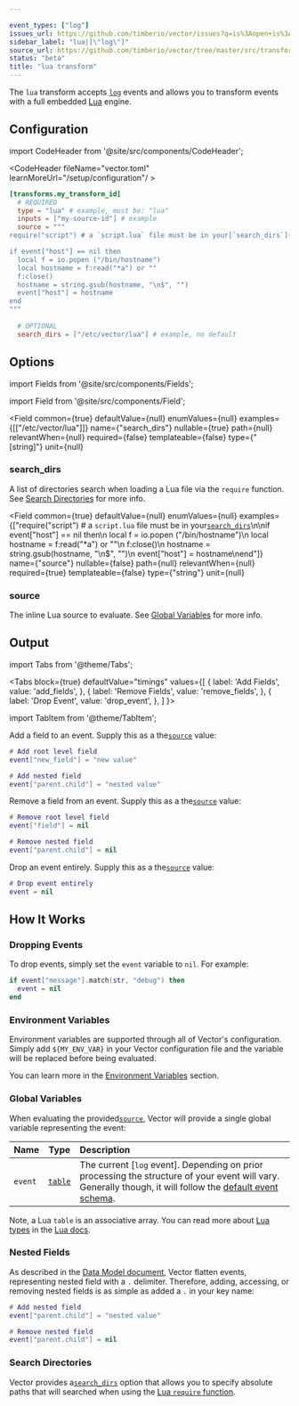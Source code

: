 ```yaml
---

event_types: ["log"]
issues_url: https://github.com/timberio/vector/issues?q=is%3Aopen+is%3Aissue+label%3A%22transform%3A+lua%22
sidebar_label: "lua|[\"log\"]"
source_url: https://github.com/timberio/vector/tree/master/src/transforms/lua.rs
status: "beta"
title: "lua transform" 
---
```


The `lua` transform accepts [`log`][docs.data-model#log] events and allows you to transform events with a full embedded [Lua][urls.lua] engine.

## Configuration

import CodeHeader from '@site/src/components/CodeHeader';

<CodeHeader fileName="vector.toml" learnMoreUrl="/setup/configuration"/ >

```toml
[transforms.my_transform_id]
  # REQUIRED
  type = "lua" # example, must be: "lua"
  inputs = ["my-source-id"] # example
  source = """
require("script") # a `script.lua` file must be in your[`search_dirs`](#search_dirs)

if event["host"] == nil then
  local f = io.popen ("/bin/hostname")
  local hostname = f:read("*a") or ""
  f:close()
  hostname = string.gsub(hostname, "\n$", "")
  event["host"] = hostname
end
"""
  
  # OPTIONAL
  search_dirs = ["/etc/vector/lua"] # example, no default
```

## Options

import Fields from '@site/src/components/Fields';

import Field from '@site/src/components/Field';

<Fields filters={true}>


<Field
  common={true}
  defaultValue={null}
  enumValues={null}
  examples={[["/etc/vector/lua"]]}
  name={"search_dirs"}
  nullable={true}
  path={null}
  relevantWhen={null}
  required={false}
  templateable={false}
  type={"[string]"}
  unit={null}
  >

### search_dirs

A list of directories search when loading a Lua file via the `require` function. See [Search Directories](#search-directories) for more info.


</Field>


<Field
  common={true}
  defaultValue={null}
  enumValues={null}
  examples={["require(\"script\") # a `script.lua` file must be in your[`search_dirs`](#search_dirs)\n\nif event[\"host\"] == nil then\n  local f = io.popen (\"/bin/hostname\")\n  local hostname = f:read(\"*a\") or \"\"\n  f:close()\n  hostname = string.gsub(hostname, \"\\n$\", \"\")\n  event[\"host\"] = hostname\nend"]}
  name={"source"}
  nullable={false}
  path={null}
  relevantWhen={null}
  required={true}
  templateable={false}
  type={"string"}
  unit={null}
  >

### source

The inline Lua source to evaluate. See [Global Variables](#global-variables) for more info.


</Field>


</Fields>

## Output

import Tabs from '@theme/Tabs';

<Tabs
  block={true}
  defaultValue="timings"
  values={[
    { label: 'Add Fields', value: 'add_fields', },
    { label: 'Remove Fields', value: 'remove_fields', },
    { label: 'Drop Event', value: 'drop_event', },
  ]
}>

import TabItem from '@theme/TabItem';

<TabItem value="add_fields">

Add a field to an event. Supply this as a the[`source`](#source) value:

```lua
# Add root level field
event["new_field"] = "new value"

# Add nested field
event["parent.child"] = "nested value"
```

</TabItem>
<TabItem value="remove_fields">

Remove a field from an event. Supply this as a the[`source`](#source) value:

```lua
# Remove root level field
event["field"] = nil

# Remove nested field
event["parent.child"] = nil
```

</TabItem>
<TabItem value="drop_event">

Drop an event entirely. Supply this as a the[`source`](#source) value:

```lua
# Drop event entirely
event = nil
```

</TabItem>
</Tabs>

## How It Works

### Dropping Events

To drop events, simply set the `event` variable to `nil`. For example:

```lua
if event["message"].match(str, "debug") then
  event = nil
end
```

### Environment Variables

Environment variables are supported through all of Vector's configuration.
Simply add `${MY_ENV_VAR}` in your Vector configuration file and the variable
will be replaced before being evaluated.

You can learn more in the [Environment Variables][docs.configuration#environment-variables]
section.

### Global Variables

When evaluating the provided[`source`](#source), Vector will provide a single global
variable representing the event:

| Name    |           Type           | Description                                                                                                                                                                       |
|:--------|:------------------------:|:----------------------------------------------------------------------------------------------------------------------------------------------------------------------------------|
| `event` | [`table`][urls.lua_table] | The current [`log` event]. Depending on prior processing the structure of your event will vary. Generally though, it will follow the [default event schema][docs.data-model.log#default-schema]. |

Note, a Lua `table` is an associative array. You can read more about
[Lua types][urls.lua_types] in the [Lua docs][urls.lua_docs].

### Nested Fields

As described in the [Data Model document][docs.data_model], Vector flatten
events, representing nested field with a `.` delimiter. Therefore, adding,
accessing, or removing nested fields is as simple as added a `.` in your key
name:

```lua
# Add nested field
event["parent.child"] = "nested value"

# Remove nested field
event["parent.child"] = nil
```

### Search Directories

Vector provides a[`search_dirs`](#search_dirs) option that allows you to specify absolute
paths that will searched when using the [Lua `require`
function][urls.lua_require].


[docs.configuration#environment-variables]: /docs/setup/configuration#environment-variables
[docs.data-model#log]: /docs/about/data-model#log
[docs.data-model.log#default-schema]: /docs/about/data-model/log#default-schema
[docs.data_model]: /docs/about/data-model
[urls.lua]: https://www.lua.org/
[urls.lua_docs]: https://www.lua.org/manual/5.3/
[urls.lua_require]: http://www.lua.org/manual/5.1/manual.html#pdf-require
[urls.lua_table]: https://www.lua.org/manual/2.2/section3_3.html
[urls.lua_types]: https://www.lua.org/manual/2.2/section3_3.html
